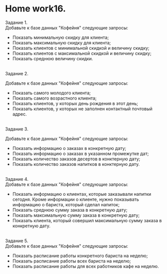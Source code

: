 # <b>Home work16.</b>

Задание 1.<br>
Добавьте к базе данных "Кофейня" следующие запросы:<br>
<ul>
<li>Показать минимальную скидку для клиента;</li>
<li>Показать максимальную скидку для клиента;</li>
<li>Показать клиентов с минимальной скидкой и величину скидку;</li>
<li>Показать клиентов с максимальной скидкой и величину скидку;</li>
<li>Показать среднюю величину скидки.</li>
</ul>

<br>Задание 2.<br>

Добавьте к базе данных "Кофейня" следующие запросы:<br>
<ul>
<li>Показать самого молодого клиента;</li>
<li>Показать самого возрастного клиента;</li>
<li>Показать клиентов, у которых день рождения в этот день;</li>
<li>Показать клиентов, у которых не заполнен контактный почтовый адрес.</li>
</ul>

<br>Задание 3.<br>

Добавьте к базе данных "Кофейня" следующие запросы:<br>
<ul>
<li>Показать информацию о заказах в конкретную дату;</li>
<li>Показать информацию о заказах в указанном промежутке дат;</li>
<li>Показать количество заказов десертов в конктерную дату;</li>
<li>Показать количество заказов напитков в конктерную дату.</li>
</ul>

<br>Задание 4.<br>
Добавьте к базе данных "Кофейня" следующие запросы:<br>
<ul>
<li>Показать информацию о клиентах, которые заказывали напитки сегодня. Кроме информации о клиенте, нужно показывать информацию о бариста, который сделал напиток;</li>
<li>Показать среднюю сумму заказа в конкретную дату;</li>
<li>Показать максимальную сумму заказа в конкретную дату;</li>
<li>Показать клиента, который совершил максимальную сумму заказа в конкретную дату.</li>
</ul>

<br>Задание 5.<br>
Добавьте к базе данных "Кофейня" следующие запросы:<br>
<ul>
<li>Показать расписание работы конкретного бариста на неделю;</li>
<li>Показать расписание работы всех бариста на неделю;</li>
<li> Показать расписание работы для всех работников кафе на неделю.</li>
</ul>